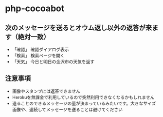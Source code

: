 # php-cocoabot

## 次のメッセージを送るとオウム返し以外の返答が来ます（絶対一致）

- 「確認」 確認ダイアログ表示
- 「検索」 検索ページを開く
- 「天気」 今日と明日の金沢市の天気を返す

## 注意事項

- 画像やスタンプには返答できません
- Herokuを無課金で利用しているので突然利用できなくなるかもしれません
- 送ることのできるメッセージの量が決まっているみたいです。大きなサイズ画像や、連続してメッセージを送ることは避けてください
